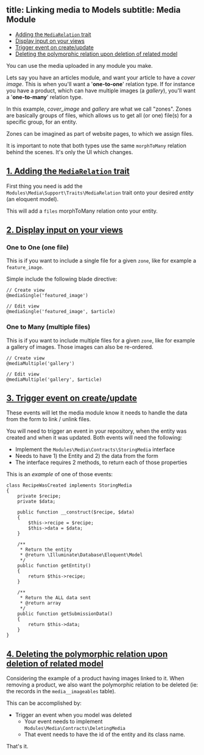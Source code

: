 title: Linking media to Models
subtitle: Media Module
-------

- [Adding the `MediaRelation` trait](#adding-media-relation-trait)
- [Display input on your views](#display-input-on-views)
- [Trigger event on create/update](#trigger-event)
- [Deleting the polymorphic relation upon deletion of related model](#delete-polymorphic-relation)

You can use the media uploaded in any module you make. 

Lets say you have an articles module, and want your article to have a *cover image*. This is when you'll want a '**one-to-one**' relation type. If for instance you have a product, which can have multiple images (a *gallery*), you'll want a '**one-to-many**' relation type.

In this example, *cover_image* and *gallery* are what we call "zones". Zones are basically groups of files, which allows us to get all (or one) file(s) for a specific group, for an entity.

Zones can be imagined as part of website pages, to which we assign files.

It is important to note that both types use the same `morphToMany` relation behind the scenes. It's only the UI which changes.


## <a name="adding-media-relation-trait" class="anchor" href="#adding-media-relation-trait">1. Adding the `MediaRelation` trait</a>

First thing you need is add the `Modules\Media\Support\Traits\MediaRelation` trait onto your desired *entity* (an eloquent model).

This will add a `files` morphToMany relation onto your entity.


## <a name="display-input-on-views" class="anchor" href="#display-input-on-views">2. Display input on your views</a>


### One to One (one file)

This is if you want to include a single file for a given `zone`, like for example a `feature_image`.

Simple include the following blade directive:

``` .language-php
// Create view
@mediaSingle('featured_image')

// Edit view
@mediaSingle('featured_image', $article)
```

### One to Many (multiple files)

This is if you want to include multiple files for a given `zone`, like for example a gallery of images. Those images can also be re-ordered.

``` .language-php
// Create view
@mediaMultiple('gallery')

// Edit view
@mediaMultiple('gallery', $article)
```

## <a name="trigger-event" class="anchor" href="#trigger-event">3. Trigger event on create/update</a>

These events will let the media module know it needs to handle the data from the form to link / unlink files.

You will need to trigger an event in your repository, when the entity was created and when it was updated. Both events will need the following:

- Implement the `Modules\Media\Contracts\StoringMedia` interface
- Needs to have 1) the Entity and 2) the data from the form
- The interface requires 2 methods, to return each of those properties

This is an *example* of one of those events:

``` .language-php
class RecipeWasCreated implements StoringMedia
{
    private $recipe;
    private $data;

    public function __construct($recipe, $data)
    {
        $this->recipe = $recipe;
        $this->data = $data;
    }

    /**
     * Return the entity
     * @return \Illuminate\Database\Eloquent\Model
     */
    public function getEntity()
    {
        return $this->recipe;
    }

    /**
     * Return the ALL data sent
     * @return array
     */
    public function getSubmissionData()
    {
        return $this->data;
    }
}
```

## <a name="delete-polymorphic-relation" class="anchor" href="#delete-polymorphic-relation">4. Deleting the polymorphic relation upon deletion of related model</a>

Considering the example of a product having images linked to it. When removing a product, we also want the polymorphic relation to be deleted (ie: the records in the `media__imageables` table). 

This can be accomplished by: 

- Trigger an event when you model was deleted
    - Your event needs to implement `Modules\Media\Contracts\DeletingMedia`
    - That event needs to have the id of the entity and its class name.

That's it.